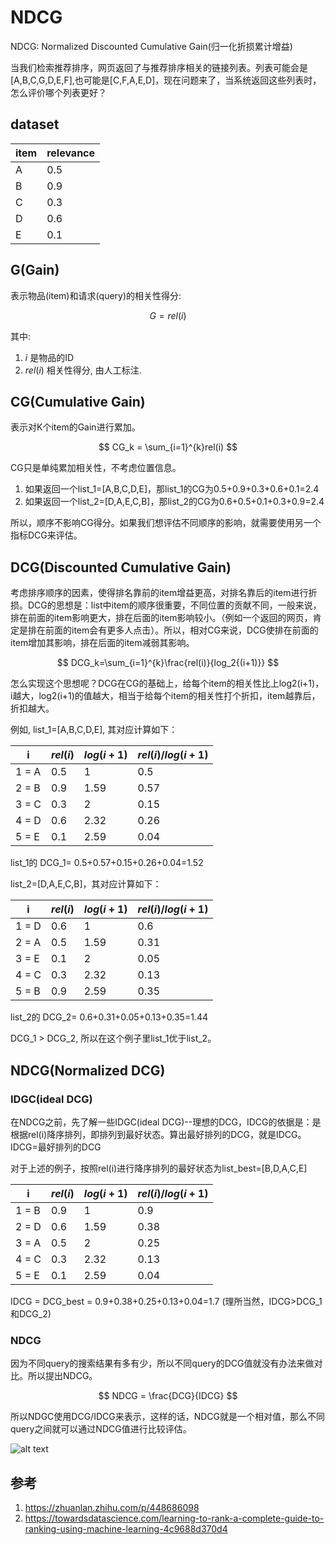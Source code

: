 # NDCG

NDCG: Normalized Discounted Cumulative Gain(归一化折损累计增益)

当我们检索推荐排序，网页返回了与推荐排序相关的链接列表。列表可能会是[A,B,C,G,D,E,F],也可能是[C,F,A,E,D]，现在问题来了，当系统返回这些列表时，怎么评价哪个列表更好？

## dataset

item|relevance
--|--
A|0.5
B|0.9
C|0.3
D|0.6
E|0.1

## G(Gain)

表示物品(item)和请求(query)的相关性得分:


$$ G = rel(i) $$

其中:
1. $i$ 是物品的ID
2. $rel(i)$ 相关性得分, 由人工标注.


## CG(Cumulative Gain)

表示对K个item的Gain进行累加。

$$ CG_k = \sum_{i=1}^{k}rel(i) $$

CG只是单纯累加相关性，不考虑位置信息。

1. 如果返回一个list_1=[A,B,C,D,E]，那list_1的CG为0.5+0.9+0.3+0.6+0.1=2.4
2. 如果返回一个list_2=[D,A,E,C,B]，那list_2的CG为0.6+0.5+0.1+0.3+0.9=2.4

所以，顺序不影响CG得分。如果我们想评估不同顺序的影响，就需要使用另一个指标DCG来评估。

## DCG(Discounted Cumulative Gain)

考虑排序顺序的因素，使得排名靠前的item增益更高，对排名靠后的item进行折损。DCG的思想是：list中item的顺序很重要，不同位置的贡献不同，一般来说，排在前面的item影响更大，排在后面的item影响较小。（例如一个返回的网页，肯定是排在前面的item会有更多人点击）。所以，相对CG来说，DCG使排在前面的item增加其影响，排在后面的item减弱其影响。

$$ DCG_k=\sum_{i=1}^{k}\frac{rel(i)}{log_2{(i+1)}} $$




怎么实现这个思想呢？DCG在CG的基础上，给每个item的相关性比上log2(i+1)，i越大，log2(i+1)的值越大，相当于给每个item的相关性打个折扣，item越靠后，折扣越大。

例如, list_1=[A,B,C,D,E], 其对应计算如下：

i|$rel(i)$|$log(i+1)$|$rel(i)/log(i+1)$
--|--|--|--
1 = A|0.5|1|0.5
2 = B|0.9|1.59|0.57
3 = C|0.3|2|0.15
4 = D|0.6|2.32|0.26
5 = E|0.1|2.59|0.04

list_1的 DCG_1= 0.5+0.57+0.15+0.26+0.04=1.52


list_2=[D,A,E,C,B]，其对应计算如下：

i|$rel(i)$|$log(i+1)$|$rel(i)/log(i+1)$
--|--|--|--
1 = D|0.6|1|0.6
2 = A|0.5|1.59|0.31
3 = E|0.1|2|0.05
4 = C|0.3|2.32|0.13
5 = B|0.9|2.59|0.35

list_2的 DCG_2= 0.6+0.31+0.05+0.13+0.35=1.44

DCG_1 > DCG_2, 所以在这个例子里list_1优于list_2。



## NDCG(Normalized DCG)

### IDGC(ideal DCG)

在NDCG之前，先了解一些IDGC(ideal DCG)--理想的DCG，IDCG的依据是：是根据rel(i)降序排列，即排列到最好状态。算出最好排列的DCG，就是IDCG。IDCG=最好排列的DCG

对于上述的例子，按照rel(i)进行降序排列的最好状态为list_best=[B,D,A,C,E]

i|$rel(i)$|$log(i+1)$|$rel(i)/log(i+1)$
--|--|--|--
1 = B|0.9|1|0.9
2 = D|0.6|1.59|0.38
3 = A|0.5|2|0.25
4 = C|0.3|2.32|0.13
5 = E|0.1|2.59|0.04



IDCG = DCG_best = 0.9+0.38+0.25+0.13+0.04=1.7 (理所当然，IDCG>DCG_1和DCG_2)


### NDCG
因为不同query的搜索结果有多有少，所以不同query的DCG值就没有办法来做对比。所以提出NDCG。

$$ NDCG = \frac{DCG}{IDCG}  $$

所以NDGC使用DCG/IDCG来表示，这样的话，NDCG就是一个相对值，那么不同query之间就可以通过NDCG值进行比较评估。

![alt text](./../NDCG/1.png)

## 参考
1. https://zhuanlan.zhihu.com/p/448686098
2. https://towardsdatascience.com/learning-to-rank-a-complete-guide-to-ranking-using-machine-learning-4c9688d370d4